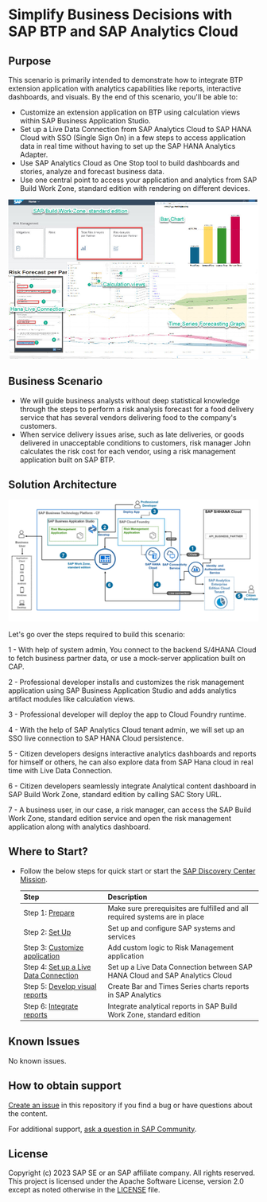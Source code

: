 # Simplify Business Decisions with SAP BTP and SAP Analytics Cloud
<!-- Please include descriptive title -->

<!--- Register repository https://api.reuse.software/register, then add REUSE badge:
[![REUSE status](https://api.reuse.software/badge/github.com/SAP-samples/btp-sac-forecast)](https://api.reuse.software/info/github.com/SAP-samples/btp-sac-forecast)
-->

## Purpose

This scenario is primarily intended to demonstrate how to integrate BTP extension application with analytics capabilities like reports, interactive dashboards, and visuals.
By the end of this scenario, you'll be able to:
*	Customize an extension application on BTP using calculation views within SAP Business Application Studio.
*	Set up a Live Data Connection from SAP Analytics Cloud to SAP HANA Cloud with SSO (Single Sign On) in a few steps to access application data in real time without having to set up the SAP HANA Analytics Adapter.
*	Use SAP Analytics Cloud as One Stop tool to build dashboards and stories, analyze and forecast business data.
*	Use one central point to access your application and analytics from SAP Build Work Zone, standard edition with rendering on different devices.

![Scenario Overview](scenario-overview.jpg)

## Business Scenario

* We will guide business analysts without deep statistical knowledge through the steps to perform a risk analysis forecast for a food delivery service that has several vendors delivering food to the company's customers.
* When service delivery issues arise, such as late deliveries, or goods delivered in unacceptable conditions to customers, risk manager John calculates the risk cost for each vendor, using a risk management application built on SAP BTP.

## Solution Architecture

 ![Solution Architecture](solution-architecture.jpg)

Let's go over the steps required to build this scenario:

1 - With help of system admin, You connect to the backend S/4HANA Cloud to fetch business partner data, or use a mock-server application built on CAP.

2 - Professional developer installs and customizes the risk management application using SAP Business Application Studio and adds analytics artifact modules like calculation views.

3 - Professional developer will deploy the app to Cloud Foundry runtime.

4 - With the help of SAP Analytics Cloud tenant admin, we will set up an SSO live connection to SAP HANA Cloud persistence.

5 - Citizen developers designs interactive analytics dashboards and reports for himself or others, he can also explore data from SAP Hana cloud in real time with Live Data Connection.

6 - Citizen developers seamlessly integrate Analytical content dashboard in SAP Build Work Zone, standard edition by calling SAC Story URL.

7 - A business user, in our case, a risk manager, can access the SAP Build Work Zone, standard edition service and open the risk management application along with analytics dashboard.
 

## Where to Start?

* Follow the below steps for quick start or start the [SAP Discovery Center Mission](https://discovery-center.cloud.sap/protected/index.html#/missiondetail/4265/4523/).

  | Step                                           | Description      |
  |------------------------------------------------|------------------|
  | Step 1: [Prepare](https://github.com/SAP-samples/btp-sac-forecast/tree/main/documentation/prepare)                                | Make sure prerequisites are fulfilled and all required systems are in place|   
  | Step 2: [Set Up](https://github.com/SAP-samples/btp-sac-forecast/tree/main/documentation/set-up)                                 | Set up and configure SAP systems and services |
  | Step 3: [Customize application](https://github.com/SAP-samples/btp-sac-forecast/tree/main/documentation/develop/open-app-in-BAS)                             | Add custom logic to Risk Management application |
  | Step 4: [Set up  a Live Data Connection](https://github.com/SAP-samples/btp-sac-forecast/tree/main/documentation/develop/create-live-conn)         | Set up a Live Data Connection between SAP HANA Cloud and SAP Analytics Cloud|
  | Step 5: [Develop visual reports](https://github.com/SAP-samples/btp-sac-forecast/tree/main/documentation/develop/create-story-sac)                 | Create Bar and Times Series charts reports in SAP Analytics|
  | Step 6: [Integrate reports](https://github.com/SAP-samples/btp-sac-forecast/tree/main/documentation/develop/integrate-story-SBWZ)                             | Integrate analytical reports in SAP Build Work Zone, standard edition|            

## Known Issues
No known issues.

## How to obtain support
[Create an issue](https://github.com/SAP-samples/btp-sac-forecast/issues) in this repository if you find a bug or have questions about the content.
 
For additional support, [ask a question in SAP Community](https://answers.sap.com/questions/ask.html).

## License
Copyright (c) 2023 SAP SE or an SAP affiliate company. All rights reserved. This project is licensed under the Apache Software License, version 2.0 except as noted otherwise in the [LICENSE](LICENSE) file.
